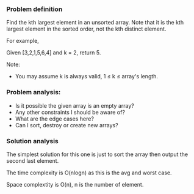 ### Problem definition
Find the kth largest element in an unsorted array. Note that it is the kth largest element in the sorted order, not the kth distinct element.

For example,

Given [3,2,1,5,6,4] and k = 2, return 5.

Note: 
* You may assume k is always valid, 1 ≤ k ≤ array's length.

### Problem analysis:
* Is it possible the given array is an empty array?
* Any other constraints I should be aware of?
* What are the edge cases here?
* Can I sort, destroy or create new arrays?

### Solution analysis
The simplest solution for this one is just to sort the array then output the second last element.

The time complexity is O(nlogn) as this is the avg and worst case.

Space complextity is O(n), n is the number of element. 